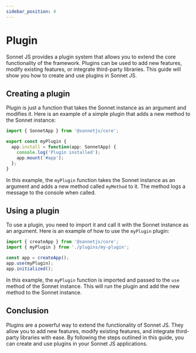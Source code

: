 ```yaml
---
sidebar_position: 4
---
```


# Plugin

Sonnet JS provides a plugin system that allows you to extend the core functionality of the framework. Plugins can be used to add new features, modify existing features, or integrate third-party libraries. This guide will show you how to create and use plugins in Sonnet JS.

## Creating a plugin

Plugin is just a function that takes the Sonnet instance as an argument and modifies it. Here is an example of a simple plugin that adds a new method to the Sonnet instance:

```typescript title=src/plugins/my-plugin.ts
import { SonnetApp } from '@sonnetjs/core';

export const myPlugin {
  app.install = function(app: SonnetApp) {
    console.log('Plugin installed');
    app.mount('#app');
  };
}
```

In this example, the `myPlugin` function takes the Sonnet instance as an argument and adds a new method called `myMethod` to it. The method logs a message to the console when called.

## Using a plugin

To use a plugin, you need to import it and call it with the Sonnet instance as an argument. Here is an example of how to use the `myPlugin` plugin:

```typescript title=src/main.ts
import { createApp } from '@sonnetjs/core';
import { myPlugin } from './plugins/my-plugin';

const app = createApp();
app.use(myPlugin);
app.initialized();
```

In this example, the `myPlugin` function is imported and passed to the `use` method of the Sonnet instance. This will run the plugin and add the new method to the Sonnet instance.

## Conclusion

Plugins are a powerful way to extend the functionality of Sonnet JS. They allow you to add new features, modify existing features, and integrate third-party libraries with ease. By following the steps outlined in this guide, you can create and use plugins in your Sonnet JS applications.
